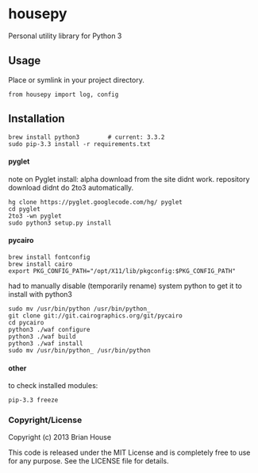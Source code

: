 housepy
=======
Personal utility library for Python 3


Usage
-----
Place or symlink in your project directory.

    from housepy import log, config


Installation
------------

    brew install python3        # current: 3.3.2
    sudo pip-3.3 install -r requirements.txt

#### pyglet

note on Pyglet install: alpha download from the site didnt work. repository download didnt do 2to3 automatically.

    hg clone https://pyglet.googlecode.com/hg/ pyglet
    cd pyglet
    2to3 -wn pyglet
    sudo python3 setup.py install



#### pycairo

    brew install fontconfig
    brew install cairo
    export PKG_CONFIG_PATH="/opt/X11/lib/pkgconfig:$PKG_CONFIG_PATH"

had to manually disable (temporarily rename) system python to get it to install with python3

    sudo mv /usr/bin/python /usr/bin/python_
    git clone git://git.cairographics.org/git/pycairo
    cd pycairo
    python3 ./waf configure
    python3 ./waf build
    python3 ./waf install
    sudo mv /usr/bin/python_ /usr/bin/python


#### other
to check installed modules:

    pip-3.3 freeze



### Copyright/License

Copyright (c) 2013 Brian House

This code is released under the MIT License and is completely free to use for any purpose. See the LICENSE file for details.
